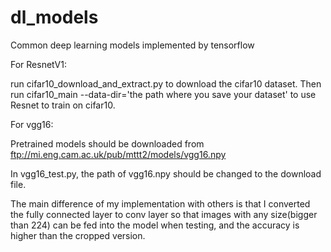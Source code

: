 # dl_models
Common deep learning models implemented by tensorflow

For ResnetV1:

run cifar10_download_and_extract.py to download the cifar10 dataset. Then run cifar10_main --data-dir='the path where you save your dataset' to use Resnet to train on cifar10.

For vgg16:

Pretrained models should be downloaded from ftp://mi.eng.cam.ac.uk/pub/mttt2/models/vgg16.npy

In vgg16_test.py, the path of vgg16.npy should be changed to the download file.

The main difference of my implementation with others is that I converted the fully connected layer to conv layer so that images with any size(bigger than 224) can be fed into the model when testing, and the accuracy is higher than the cropped version.

